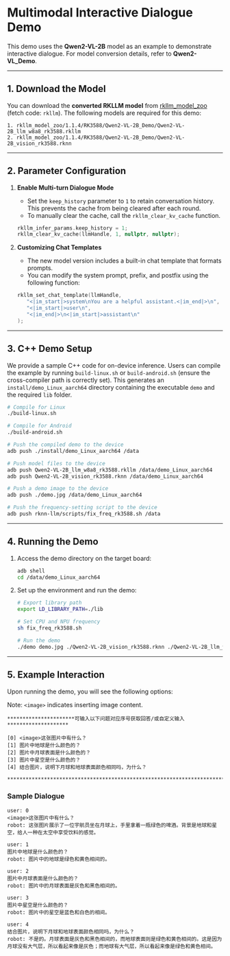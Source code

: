 # **Multimodal Interactive Dialogue Demo**

This demo uses the **Qwen2-VL-2B** model as an example to demonstrate interactive dialogue. For model conversion details, refer to **Qwen2-VL_Demo**.

------

## **1. Download the Model**

You can download the **converted RKLLM model** from [rkllm_model_zoo](https://console.box.lenovo.com/l/l0tXb8) (fetch code: `rkllm`). The following models are required for this demo:

```
1. rkllm_model_zoo/1.1.4/RK3588/Qwen2-VL-2B_Demo/Qwen2-VL-2B_llm_w8a8_rk3588.rkllm
2. rkllm_model_zoo/1.1.4/RK3588/Qwen2-VL-2B_Demo/Qwen2-VL-2B_vision_rk3588.rknn
```

------

## **2. Parameter Configuration**

1. **Enable Multi-turn Dialogue Mode**

   - Set the `keep_history` parameter to `1` to retain conversation history. This prevents the cache from being cleared after each round.
   - To manually clear the cache, call the `rkllm_clear_kv_cache` function.

   ```cpp
   rkllm_infer_params.keep_history = 1;
   rkllm_clear_kv_cache(llmHandle, 1, nullptr, nullptr);
   ```

2. **Customizing Chat Templates**

   - The new model version includes a built-in chat template that formats prompts.
   - You can modify the system prompt, prefix, and postfix using the following function:

   ```cpp
   rkllm_set_chat_template(llmHandle, 
      "<|im_start|>system\nYou are a helpful assistant.<|im_end|>\n", 
      "<|im_start|>user\n", 
      "<|im_end|>\n<|im_start|>assistant\n"
   );
   ```

------

## **3. C++ Demo Setup**

We provide a sample C++ code for on-device inference. Users can compile the example by running `build-linux.sh` or `build-android.sh` (ensure the cross-compiler path is correctly set). This generates an `install/demo_Linux_aarch64` directory containing the executable `demo` and the required `lib` folder.

```bash
# Compile for Linux
./build-linux.sh

# Compile for Android
./build-android.sh

# Push the compiled demo to the device
adb push ./install/demo_Linux_aarch64 /data

# Push model files to the device
adb push Qwen2-VL-2B_llm_w8a8_rk3588.rkllm /data/demo_Linux_aarch64
adb push Qwen2-VL-2B_vision_rk3588.rknn /data/demo_Linux_aarch64

# Push a demo image to the device
adb push ./demo.jpg /data/demo_Linux_aarch64

# Push the frequency-setting script to the device
adb push rknn-llm/scripts/fix_freq_rk3588.sh /data
```

------

## **4. Running the Demo**

1. Access the demo directory on the target board:

   ```bash
   adb shell
   cd /data/demo_Linux_aarch64
   ```

2. Set up the environment and run the demo:

   ```bash
   # Export library path
   export LD_LIBRARY_PATH=./lib
   
   # Set CPU and NPU frequency
   sh fix_freq_rk3588.sh
   
   # Run the demo
   ./demo demo.jpg ./Qwen2-VL-2B_vision_rk3588.rknn ./Qwen2-VL-2B_llm_w8a8_rk3588.rkllm 2048 4096
   ```

------

## **5. Example Interaction**

Upon running the demo, you will see the following options:

Note: `<image>` indicates inserting image content.

```
**********************可输入以下问题对应序号获取回答/或自定义输入********************

[0] <image>这张图片中有什么？
[1] 图片中地球是什么颜色的？
[2] 图片中月球表面是什么颜色的？
[3] 图片中星空是什么颜色的？
[4] 结合图片，说明下月球和地球表面颜色相同吗，为什么？

*************************************************************************
```

### **Sample Dialogue**

```
user: 0
<image>这张图片中有什么？
robot: 这张图片展示了一位宇航员坐在月球上，手里拿着一瓶绿色的啤酒。背景是地球和星空，给人一种在太空中享受饮料的感觉。

user: 1
图片中地球是什么颜色的？
robot: 图片中的地球是绿色和黄色相间的。

user: 2
图片中月球表面是什么颜色的？
robot: 图片中的月球表面是灰色和黑色相间的。

user: 3
图片中星空是什么颜色的？
robot: 图片中的星空是蓝色和白色的相间。

user: 4
结合图片，说明下月球和地球表面颜色相同吗，为什么？
robot: 不是的。月球表面是灰色和黑色相间的，而地球表面则是绿色和黄色相间的。这是因为月球没有大气层，所以看起来像是灰色；而地球有大气层，所以看起来像是绿色和黄色相间。
```

